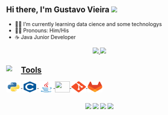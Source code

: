 ## Hi there, I'm Gustavo Vieira <img src="http://gifgifs.com/animations/creatures-cartoons/cartoons-simpsons/homer_simpson.gif" width="50" >

- 👨‍💻 I’m currently learning data cience and some technologys
- 👨‍🚀 Pronouns: Him/His
- ☕ Java Junior Developer

<div align="center">
  <a href="https://github.com/GusViieira">
  <img height="150em" src="https://github-readme-stats.vercel.app/api?username=GusViieira&show_icons=true&theme=dracula&include_all_commits=true&count_private=true"/>
  <img height="150em" src="https://github-readme-stats.vercel.app/api/top-langs/?username=GusViieira&layout=compact&langs_count=7&theme=dracula"/>
</div>
  
 <img align="left" img src="http://gifgifs.com/animations/computers-technology/computers-and-parts/terminal.gif" width="40" >  <h2>Tools</h2>

<img align="center" height="30" width="40" src="https://raw.githubusercontent.com/devicons/devicon/master/icons/python/python-original.svg">
<img align="center" height="30" width="40" src="https://raw.githubusercontent.com/devicons/devicon/9f4f5cdb393299a81125eb5127929ea7bfe42889/icons/c/c-plain.svg">
<img align="center" height="30" width="40" src="https://raw.githubusercontent.com/devicons/devicon/9f4f5cdb393299a81125eb5127929ea7bfe42889/icons/java/java-original.svg">
<img align="center" height="30" width="40" src="https://iconape.com/wp-content/files/rf/58501/svg/elastic-stack.svg">
<img align="center" height="30" width="40" src="https://raw.githubusercontent.com/devicons/devicon/9f4f5cdb393299a81125eb5127929ea7bfe42889/icons/git/git-original.svg">  
<img align="center" height="30" width="40" src="https://raw.githubusercontent.com/devicons/devicon/9f4f5cdb393299a81125eb5127929ea7bfe42889/icons/gitlab/gitlab-original.svg">
  
  ##
<div align="center"> 
  <a href="https://instagram.com/heygugaa" target="_blank"><img src="https://img.shields.io/badge/-Instagram-%23E4405F?style=for-the-badge&logo=instagram&logoColor=white" target="_blank"></a>
 	<a href="https://www.twitch.tv/heygugaa" target="_blank"><img src="https://img.shields.io/badge/Twitch-9146FF?style=for-the-badge&logo=twitch&logoColor=white" target="_blank"></a>
  <a href = "mailto:gustavovieira.ribeiro@gmail.com"><img src="https://img.shields.io/badge/-Gmail-%23333?style=for-the-badge&logo=gmail&logoColor=white" target="_blank"></a>
  <a href="https://www.linkedin.com/in/gusviieira/" target="_blank"><img src="https://img.shields.io/badge/-LinkedIn-%230077B5?style=for-the-badge&logo=linkedin&logoColor=white" target="_blank"></a> 
